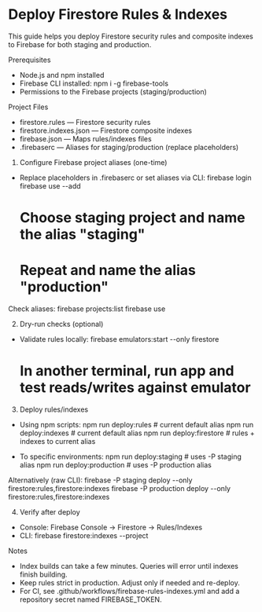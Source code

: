 # Deploy Firestore Rules & Indexes

This guide helps you deploy Firestore security rules and composite indexes to Firebase for both staging and production.

Prerequisites
- Node.js and npm installed
- Firebase CLI installed: npm i -g firebase-tools
- Permissions to the Firebase projects (staging/production)

Project Files
- firestore.rules — Firestore security rules
- firestore.indexes.json — Firestore composite indexes
- firebase.json — Maps rules/indexes files
- .firebaserc — Aliases for staging/production (replace placeholders)

1) Configure Firebase project aliases (one-time)
- Replace placeholders in .firebaserc or set aliases via CLI:
  firebase login
  firebase use --add
  # Choose staging project and name the alias "staging"
  # Repeat and name the alias "production"

Check aliases:
  firebase projects:list
  firebase use

2) Dry-run checks (optional)
- Validate rules locally:
  firebase emulators:start --only firestore
  # In another terminal, run app and test reads/writes against emulator

3) Deploy rules/indexes
- Using npm scripts:
  npm run deploy:rules          # current default alias
  npm run deploy:indexes        # current default alias
  npm run deploy:firestore      # rules + indexes to current alias

- To specific environments:
  npm run deploy:staging        # uses -P staging alias
  npm run deploy:production     # uses -P production alias

Alternatively (raw CLI):
  firebase -P staging deploy --only firestore:rules,firestore:indexes
  firebase -P production deploy --only firestore:rules,firestore:indexes

4) Verify after deploy
- Console: Firebase Console → Firestore → Rules/Indexes
- CLI: firebase firestore:indexes --project <project-id>

Notes
- Index builds can take a few minutes. Queries will error until indexes finish building.
- Keep rules strict in production. Adjust only if needed and re-deploy.
- For CI, see .github/workflows/firebase-rules-indexes.yml and add a repository secret named FIREBASE_TOKEN.
